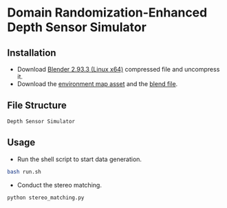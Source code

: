 # Domain Randomization-Enhanced Depth Sensor Simulator 

## Installation
- Download [Blender 2.93.3 (Linux x64)](https://download.blender.org/release/Blender2.93/blender-2.93.3-linux-x64.tar.xz) compressed file and uncompress it.
- Download the [environment map asset](https://mirrors.pku.edu.cn/dl-release/DREDS_ECCV2022/simulator/envmap_lib.tar.gz) and the [blend file](https://mirrors.pku.edu.cn/dl-release/DREDS_ECCV2022/simulator/material_lib_v2.blend).

## File Structure
```
Depth Sensor Simulator
```

## Usage
- Run the shell script to start data generation.
```bash 
bash run.sh

```
- Conduct the stereo matching.
```bash 
python stereo_matching.py

```